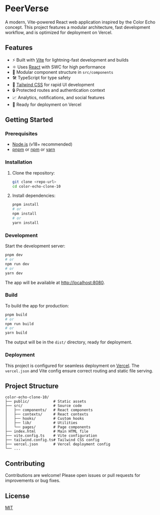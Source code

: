 # PeerVerse

A modern, Vite-powered React web application inspired by the Color Echo concept. This project features a modular architecture, fast development workflow, and is optimized for deployment on Vercel.

## Features
- ⚡️ Built with [Vite](https://vitejs.dev/) for lightning-fast development and builds
- ⚛️ Uses [React](https://react.dev/) with SWC for high performance
- 🎨 Modular component structure in `src/components`
- 🛠️ TypeScript for type safety
- 💨 [Tailwind CSS](https://tailwindcss.com/) for rapid UI development
- 🔒 Protected routes and authentication context
- 📈 Analytics, notifications, and social features
- 🚀 Ready for deployment on Vercel

## Getting Started

### Prerequisites
- [Node.js](https://nodejs.org/) (v18+ recommended)
- [pnpm](https://pnpm.io/) or [npm](https://www.npmjs.com/) or [yarn](https://yarnpkg.com/)

### Installation

1. Clone the repository:
   ```sh
   git clone <repo-url>
   cd color-echo-clone-10
   ```
2. Install dependencies:
   ```sh
   pnpm install
   # or
   npm install
   # or
   yarn install
   ```

### Development

Start the development server:
```sh
pnpm dev
# or
npm run dev
# or
yarn dev
```
The app will be available at [http://localhost:8080](http://localhost:8080).

### Build

To build the app for production:
```sh
pnpm build
# or
npm run build
# or
yarn build
```
The output will be in the `dist/` directory, ready for deployment.

### Deployment

This project is configured for seamless deployment on [Vercel](https://vercel.com/). The `vercel.json` and Vite config ensure correct routing and static file serving.

## Project Structure

```
color-echo-clone-10/
├── public/           # Static assets
├── src/              # Source code
│   ├── components/   # React components
│   ├── contexts/     # React contexts
│   ├── hooks/        # Custom hooks
│   ├── lib/          # Utilities
│   └── pages/        # Page components
├── index.html        # Main HTML file
├── vite.config.ts    # Vite configuration
├── tailwind.config.ts# Tailwind CSS config
├── vercel.json       # Vercel deployment config
└── ...
```

## Contributing

Contributions are welcome! Please open issues or pull requests for improvements or bug fixes.

## License

[MIT](LICENSE)
